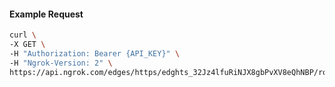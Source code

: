 <!-- Code generated for API Clients. DO NOT EDIT. -->

#### Example Request

```bash
curl \
-X GET \
-H "Authorization: Bearer {API_KEY}" \
-H "Ngrok-Version: 2" \
https://api.ngrok.com/edges/https/edghts_32Jz4lfuRiNJX8gbPvXV8eQhNBP/routes/edghtsrt_32Jz4fVNu8ZsgGFjQQ4wgEfF0Xq/saml
```
